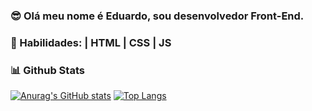 ### :sunglasses: Olá meu nome é Eduardo, sou desenvolvedor Front-End.

### :speech_balloon: Habilidades: | HTML | CSS | JS
### :bar_chart: Github Stats
[![Anurag's GitHub stats](https://github-readme-stats.vercel.app/api?username=DucAA&theme=radical)](https://github.com/DucAA/github-readme-stats)
[![Top Langs](https://github-readme-stats.vercel.app/api/top-langs/?username=DucAA&layout=compact&theme=radical)](https://github.com/DucAA/github-readme-stats)

